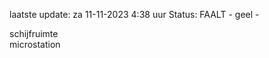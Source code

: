 laatste update: 
za 11-11-2023  4:38   uur 
Status: FAALT - geel - 
<div class="service Y">schijfruimte</div><div class="service R">microstation</div>